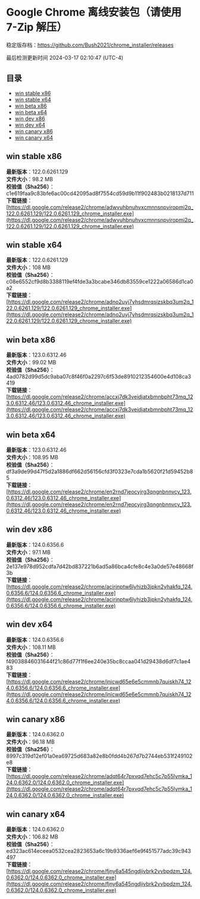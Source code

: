 # Google Chrome 离线安装包（请使用 7-Zip 解压）
稳定版存档：<https://github.com/Bush2021/chrome_installer/releases>

最后检测更新时间
2024-03-17 02:10:47 (UTC-4)


## 目录
* [win stable x86](https://github.com/Bush2021/chrome_installer?tab=readme-ov-file#win-stable-x86)
* [win stable x64](https://github.com/Bush2021/chrome_installer?tab=readme-ov-file#win-stable-x64)
* [win beta x86](https://github.com/Bush2021/chrome_installer?tab=readme-ov-file#win-beta-x86)
* [win beta x64](https://github.com/Bush2021/chrome_installer?tab=readme-ov-file#win-beta-x64)
* [win dev x86](https://github.com/Bush2021/chrome_installer?tab=readme-ov-file#win-dev-x86)
* [win dev x64](https://github.com/Bush2021/chrome_installer?tab=readme-ov-file#win-dev-x64)
* [win canary x86](https://github.com/Bush2021/chrome_installer?tab=readme-ov-file#win-canary-x86)
* [win canary x64](https://github.com/Bush2021/chrome_installer?tab=readme-ov-file#win-canary-x64)

## win stable x86
**最新版本**：122.0.6261.129  
**文件大小**：98.2 MB  
**校验值（Sha256）**：c1e619faa9c83bfe6ac00cd42095ad8f7554cd59d9b11f902483b0218137d711  
**下载链接**：[https://dl.google.com/release2/chrome/adwvuhbnuhvxcmnnsnpviropmi2q_122.0.6261.129/122.0.6261.129_chrome_installer.exe](https://dl.google.com/release2/chrome/adwvuhbnuhvxcmnnsnpviropmi2q_122.0.6261.129/122.0.6261.129_chrome_installer.exe)  

## win stable x64
**最新版本**：122.0.6261.129  
**文件大小**：108 MB  
**校验值（Sha256）**：c08e6552cf9d8b3388119ef4fde3a3bcabe346db83559ce1222a06586d1ca0a2  
**下载链接**：[https://dl.google.com/release2/chrome/adno2uyj7yhsdmrqsizskbq3um2q_122.0.6261.129/122.0.6261.129_chrome_installer.exe](https://dl.google.com/release2/chrome/adno2uyj7yhsdmrqsizskbq3um2q_122.0.6261.129/122.0.6261.129_chrome_installer.exe)  

## win beta x86
**最新版本**：123.0.6312.46  
**文件大小**：99.02 MB  
**校验值（Sha256）**：4ad0782d99d5dc9aba07c8f46f0a2297c6f53de8910212354600e4d108ca3419  
**下载链接**：[https://dl.google.com/release2/chrome/accxj7dk3veidjatxbmnbpht73mq_123.0.6312.46/123.0.6312.46_chrome_installer.exe](https://dl.google.com/release2/chrome/accxj7dk3veidjatxbmnbpht73mq_123.0.6312.46/123.0.6312.46_chrome_installer.exe)  

## win beta x64
**最新版本**：123.0.6312.46  
**文件大小**：108.95 MB  
**校验值（Sha256）**：df3a9de99d47f5d2a1886df662d56156cfd3f0323e7cda1b5620f21d59452b85  
**下载链接**：[https://dl.google.com/release2/chrome/en2rnd7jeocyjrg3qngnbnnvcy_123.0.6312.46/123.0.6312.46_chrome_installer.exe](https://dl.google.com/release2/chrome/en2rnd7jeocyjrg3qngnbnnvcy_123.0.6312.46/123.0.6312.46_chrome_installer.exe)  

## win dev x86
**最新版本**：124.0.6356.6  
**文件大小**：97.1 MB  
**校验值（Sha256）**：2e137e978d952cdfa7d42bd837221b6ad5a86bca4cfe8c4e3a0de57e48668f3b  
**下载链接**：[https://dl.google.com/release2/chrome/acirjnptw6lyhizb3jpkn2yhakfq_124.0.6356.6/124.0.6356.6_chrome_installer.exe](https://dl.google.com/release2/chrome/acirjnptw6lyhizb3jpkn2yhakfq_124.0.6356.6/124.0.6356.6_chrome_installer.exe)  

## win dev x64
**最新版本**：124.0.6356.6  
**文件大小**：108.11 MB  
**校验值（Sha256）**：f49038846031644f21c86d77f1f6ee240e35bc8ccaa041d29438d6df7c1ae483  
**下载链接**：[https://dl.google.com/release2/chrome/jnicwd65e6e5cmmnb7quiskh74_124.0.6356.6/124.0.6356.6_chrome_installer.exe](https://dl.google.com/release2/chrome/jnicwd65e6e5cmmnb7quiskh74_124.0.6356.6/124.0.6356.6_chrome_installer.exe)  

## win canary x86
**最新版本**：124.0.6362.0  
**文件大小**：96.18 MB  
**校验值（Sha256）**：8997c319d12ef01a0ea69725d683a82e8b0fdd4b267d7b2744eb531f249102e8  
**下载链接**：[https://dl.google.com/release2/chrome/adqt64r7pxvqd7ehc5c7p55lymka_124.0.6362.0/124.0.6362.0_chrome_installer.exe](https://dl.google.com/release2/chrome/adqt64r7pxvqd7ehc5c7p55lymka_124.0.6362.0/124.0.6362.0_chrome_installer.exe)  

## win canary x64
**最新版本**：124.0.6362.0  
**文件大小**：106.82 MB  
**校验值（Sha256）**：ed323ac614eceea0532cea2823653a6c19b9336aef6e9f451577adc39c943497  
**下载链接**：[https://dl.google.com/release2/chrome/fjny6a545ngdjivbrk2vvbpdzm_124.0.6362.0/124.0.6362.0_chrome_installer.exe](https://dl.google.com/release2/chrome/fjny6a545ngdjivbrk2vvbpdzm_124.0.6362.0/124.0.6362.0_chrome_installer.exe)  

